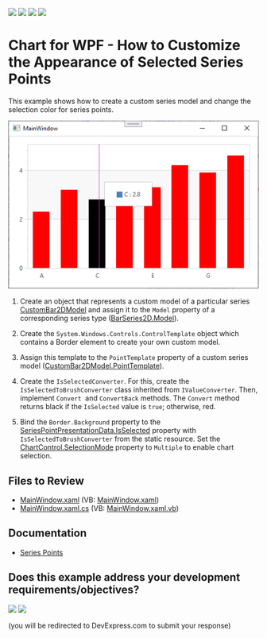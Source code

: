 <!-- default badges list -->
![](https://img.shields.io/endpoint?url=https://codecentral.devexpress.com/api/v1/VersionRange/128569667/24.2.1%2B)
[![](https://img.shields.io/badge/Open_in_DevExpress_Support_Center-FF7200?style=flat-square&logo=DevExpress&logoColor=white)](https://supportcenter.devexpress.com/ticket/details/T209781)
[![](https://img.shields.io/badge/📖_How_to_use_DevExpress_Examples-e9f6fc?style=flat-square)](https://docs.devexpress.com/GeneralInformation/403183)
[![](https://img.shields.io/badge/💬_Leave_Feedback-feecdd?style=flat-square)](#does-this-example-address-your-development-requirementsobjectives)
<!-- default badges end -->

# Chart for WPF - How to Customize the Appearance of Selected Series Points

This example shows how to create a custom series model and change the selection color for series points.

![Chart](./images/Chart.png)         

1. Create an object that represents a custom model of a particular series [CustomBar2DModel](https://docs.devexpress.com/WPF/DevExpress.Xpf.Charts.CustomBar2DModel) and assign it to the `Model` property of a corresponding series type ([BarSeries2D.Model](https://docs.devexpress.com/WPF/DevExpress.Xpf.Charts.BarSeries2D.Model)).

2. Create the `System.Windows.Controls.ControlTemplate` object which contains a Border element to create your own custom model.

3. Assign this template to the `PointTemplate` property of a custom series model ([CustomBar2DModel.PointTemplate](https://docs.devexpress.com/WPF/DevExpress.Xpf.Charts.CustomPie2DModel.PointTemplate)).

4. Create the `IsSelectedConverter`. For this, create the `IsSelectedToBrushConverter` class inherited from `IValueConverter`. Then, implement `Convert`  and `ConvertBack` methods. The `Convert` method returns black if the `IsSelected` value is `true`; otherwise, red.

5. Bind the `Border.Background` property to the [SeriesPointPresentationData.IsSelected](https://docs.devexpress.com/WPF/DevExpress.Xpf.Charts.SeriesPointPresentationData.IsSelected) property with `IsSelectedToBrushConverter` from the static resource. Set the [ChartControl.SelectionMode](https://docs.devexpress.com/WPF/DevExpress.Xpf.Charts.ChartControl.SelectionMode) property to `Multiple` to enable chart selection. 

## Files to Review

* [MainWindow.xaml](./CS/CustomModelSelectedPointsCustomization/MainWindow.xaml) (VB: [MainWindow.xaml](./VB/CustomModelSelectedPointsCustomization/MainWindow.xaml))
* [MainWindow.xaml.cs](./CS/CustomModelSelectedPointsCustomization/MainWindow.xaml.cs) (VB: [MainWindow.xaml.vb](./VB/CustomModelSelectedPointsCustomization/MainWindow.xaml.vb))

## Documentation

* [Series Points](https://docs.devexpress.com/WPF/6340/controls-and-libraries/charts-suite/chart-control/series/series-points)

<!-- feedback -->
## Does this example address your development requirements/objectives?

[<img src="https://www.devexpress.com/support/examples/i/yes-button.svg"/>](https://www.devexpress.com/support/examples/survey.xml?utm_source=github&utm_campaign=wpf-chart-customize-the-appearance-of-selected-series-points&~~~was_helpful=yes) [<img src="https://www.devexpress.com/support/examples/i/no-button.svg"/>](https://www.devexpress.com/support/examples/survey.xml?utm_source=github&utm_campaign=wpf-chart-customize-the-appearance-of-selected-series-points&~~~was_helpful=no)

(you will be redirected to DevExpress.com to submit your response)
<!-- feedback end -->

